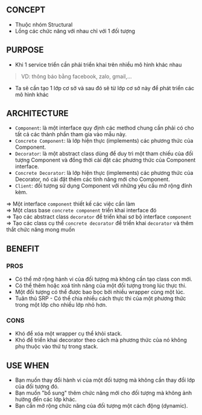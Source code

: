 ## CONCEPT

- Thuộc nhóm Structural
- Lồng các chức năng với nhau chỉ với 1 đối tượng





## PURPOSE

- Khi 1 service triển cần phải triển khai trên nhiều mô hình khác nhau 
> VD: thông báo bằng facebook, zalo, gmail,...

- Ta sẽ cần tạo 1 lớp cơ sở và sau đó sẽ từ lớp cơ sở này để phát triển các mô hình khác

## ARCHITECTURE

- `Component`: là một interface quy định các method chung cần phải có cho tất cả các thành phần tham gia vào mẫu này.
- `Concrete Component`: là lớp hiện thực (implements) các phương thức của Component.
- `Decorator`: là một abstract class dùng để duy trì một tham chiếu của đối tượng Component và đồng thời cài đặt các
  phương thức của Component interface.
- `Concrete Decorator`: là lớp hiện thực (implements) các phương thức của Decorator, nó cài đặt thêm các tính năng mới cho
  Component.
- `Client`: đối tượng sử dụng Component với những yêu cầu mở rộng đính kèm.

=> Một interface `component` thiết kế các việc cần làm<br>
=> Một class base `concrete component` triển khai interface đó<br>
=> Tạo các abstract class `decorator` để triển khai sơ bộ interface `component`<br>
=> Tạo các class cụ thể `concrete decorator` để triển khai `decorator` và thêm thắt chức năng mong muốn

## BENEFIT

### PROS

- Có thể mở rộng hành vi của đối tượng mà không cần tạo class con mới.
- Có thể thêm hoặc xoá tính năng của một đối tượng trong lúc thực thi.
- Một đối tượng có thể được bao bọc bởi nhiều wrapper cùng một lúc.
- Tuân thủ SRP - Có thể chia nhiều cách thực thi của một phương thức trong một lớp cho nhiều lớp nhỏ hơn.

### CONS

- Khó để xóa một wrapper cụ thể khỏi stack.
- Khó để triển khai decorator theo cách mà phương thức của nó không phụ thuộc vào thứ tự trong stack.

## USE WHEN

- Bạn muốn thay đổi hành vi của một đối tượng mà không cần thay đổi lớp của đối tượng đó.
- Bạn muốn "bổ sung" thêm chức năng mới cho đối tượng mà không ảnh hưởng đến các lớp khác.
- Bạn cần mở rộng chức năng của đối tượng một cách động (dynamic).